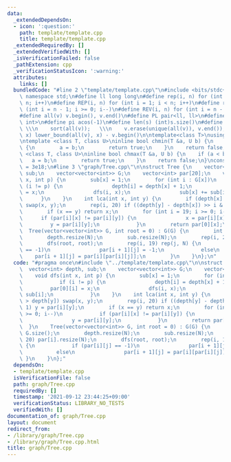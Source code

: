 ```yaml
---
data:
  _extendedDependsOn:
  - icon: ':question:'
    path: template/template.cpp
    title: template/template.cpp
  _extendedRequiredBy: []
  _extendedVerifiedWith: []
  _isVerificationFailed: false
  _pathExtension: cpp
  _verificationStatusIcon: ':warning:'
  attributes:
    links: []
  bundledCode: "#line 2 \"template/template.cpp\"\n#include <bits/stdc++.h>\nusing\
    \ namespace std;\n#define ll long long\n#define rep(i, n) for (int i = 0; i <\
    \ n; i++)\n#define REP(i, n) for (int i = 1; i < n; i++)\n#define rev(i, n) for\
    \ (int i = n - 1; i >= 0; i--)\n#define REV(i, n) for (int i = n - 1; i > 0; i--)\n\
    #define all(v) v.begin(), v.end()\n#define PL pair<ll, ll>\n#define PI pair<int,\
    \ int>\n#define pi acos(-1)\n#define len(s) (int)s.size()\n#define compress(v)\
    \ \\\n    sort(all(v));   \\\n    v.erase(unique(all(v)), v.end());\n#define comid(v,\
    \ x) lower_bound(all(v), x) - v.begin()\n\ntemplate<class T>\nusing prique=priority_queue<T,vector<T>,greater<>>;\n\
    \ntemplate <class T, class U>\ninline bool chmin(T &a, U b) {\n    if (a > b)\
    \ {\n        a = b;\n        return true;\n    }\n    return false;\n}\ntemplate\
    \ <class T, class U>\ninline bool chmax(T &a, U b) {\n    if (a < b) {\n     \
    \   a = b;\n        return true;\n    }\n    return false;\n}\nconstexpr ll inf\
    \ = 3e18;\n#line 3 \"graph/Tree.cpp\"\n\nstruct Tree {\n    vector<int> depth,\
    \ sub;\n    vector<vector<int>> G;\n    vector<int> par[20];\n    void dfs(int\
    \ x, int p) {\n        sub[x] = 1;\n        for (int i : G[x])\n            if\
    \ (i != p) {\n                depth[i] = depth[x] + 1;\n                par[0][i]\
    \ = x;\n                dfs(i, x);\n                sub[x] += sub[i];\n      \
    \      }\n    }\n    int lca(int x, int y) {\n        if (depth[x] > depth[y])\
    \ swap(x, y);\n        rep(i, 20) if ((depth[y] - depth[x]) >> i & 1) y = par[i][y];\n\
    \        if (x == y) return x;\n        for (int i = 19; i >= 0; i--)\n      \
    \      if (par[i][x] != par[i][y]) {\n                x = par[i][x];\n       \
    \         y = par[i][y];\n            }\n        return par[0][x];\n    }\n  \
    \  Tree(vector<vector<int>> G, int root = 0) : G(G) {\n        int N = G.size();\n\
    \        depth.resize(N);\n        sub.resize(N);\n        rep(i, 20) par[i].resize(N);\n\
    \        dfs(root, root);\n        rep(i, 19) rep(j, N) {\n            if (par[i][j]\
    \ == -1)\n                par[i + 1][j] = -1;\n            else\n            \
    \    par[i + 1][j] = par[i][par[i][j]];\n        }\n    }\n};\n"
  code: "#pragma once\n#include \"../template/template.cpp\"\n\nstruct Tree {\n  \
    \  vector<int> depth, sub;\n    vector<vector<int>> G;\n    vector<int> par[20];\n\
    \    void dfs(int x, int p) {\n        sub[x] = 1;\n        for (int i : G[x])\n\
    \            if (i != p) {\n                depth[i] = depth[x] + 1;\n       \
    \         par[0][i] = x;\n                dfs(i, x);\n                sub[x] +=\
    \ sub[i];\n            }\n    }\n    int lca(int x, int y) {\n        if (depth[x]\
    \ > depth[y]) swap(x, y);\n        rep(i, 20) if ((depth[y] - depth[x]) >> i &\
    \ 1) y = par[i][y];\n        if (x == y) return x;\n        for (int i = 19; i\
    \ >= 0; i--)\n            if (par[i][x] != par[i][y]) {\n                x = par[i][x];\n\
    \                y = par[i][y];\n            }\n        return par[0][x];\n  \
    \  }\n    Tree(vector<vector<int>> G, int root = 0) : G(G) {\n        int N =\
    \ G.size();\n        depth.resize(N);\n        sub.resize(N);\n        rep(i,\
    \ 20) par[i].resize(N);\n        dfs(root, root);\n        rep(i, 19) rep(j, N)\
    \ {\n            if (par[i][j] == -1)\n                par[i + 1][j] = -1;\n \
    \           else\n                par[i + 1][j] = par[i][par[i][j]];\n       \
    \ }\n    }\n};"
  dependsOn:
  - template/template.cpp
  isVerificationFile: false
  path: graph/Tree.cpp
  requiredBy: []
  timestamp: '2021-09-12 23:44:25+09:00'
  verificationStatus: LIBRARY_NO_TESTS
  verifiedWith: []
documentation_of: graph/Tree.cpp
layout: document
redirect_from:
- /library/graph/Tree.cpp
- /library/graph/Tree.cpp.html
title: graph/Tree.cpp
---
```

